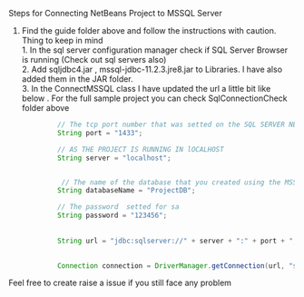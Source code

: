 Steps for Connecting NetBeans Project to MSSQL Server
1. Find the guide folder above and follow the instructions with caution.
<br> Thing to keep in mind
<br> 1. In the sql server configuration manager check if SQL Server Browser is running (Check out sql servers also)
<br> 2.  Add sqljdbc4.jar , mssql-jdbc-11.2.3.jre8.jar to Libraries. I have also added them in the JAR folder.
<br> 3. In the  ConnectMSSQL class I have updated the url a little bit like below . For the full sample  project you can check SqlConnectionCheck folder above
```JAVA
            // The tcp port number that was setted on the SQL SERVER NETWORK CONFIGURATION -> TCP/IP -> IP ADDRESSESS -> IPAIII
            String port = "1433"; 

            // AS THE PROJECT IS RUNNING IN lOCALHOST
            String server = "localhost"; 


             // The name of the database that you created using the MSSQL STUDIO
            String databaseName = "ProjectDB";

            // The password  setted for sa
            String password = "123456"; 
            
            
            String url = "jdbc:sqlserver://" + server + ":" + port + ";databaseName=" + databaseName + ";encrypt=true;trustServerCertificate=true;";
            

            Connection connection = DriverManager.getConnection(url, "sa", password);

```   

Feel free to create raise a issue if you still face any problem


